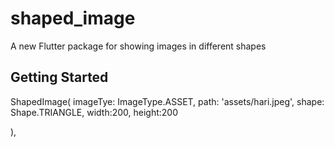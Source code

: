 # shaped_image

A new Flutter package for showing images in different shapes

## Getting Started
ShapedImage(
  imageTye: ImageType.ASSET,
  path: 'assets/hari.jpeg',
  shape: Shape.TRIANGLE,
  width:200,
  height:200

  ),
